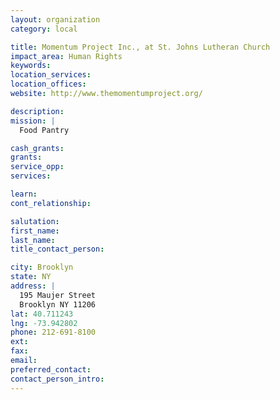 ```yaml
---
layout: organization
category: local

title: Momentum Project Inc., at St. Johns Lutheran Church
impact_area: Human Rights
keywords: 
location_services: 
location_offices: 
website: http://www.themomentumproject.org/

description: 
mission: |
  Food Pantry

cash_grants: 
grants: 
service_opp: 
services: 

learn: 
cont_relationship: 

salutation: 
first_name: 
last_name: 
title_contact_person: 

city: Brooklyn
state: NY
address: |
  195 Maujer Street    
  Brooklyn NY 11206
lat: 40.711243
lng: -73.942802
phone: 212-691-8100
ext: 
fax: 
email: 
preferred_contact: 
contact_person_intro: 
---
```

